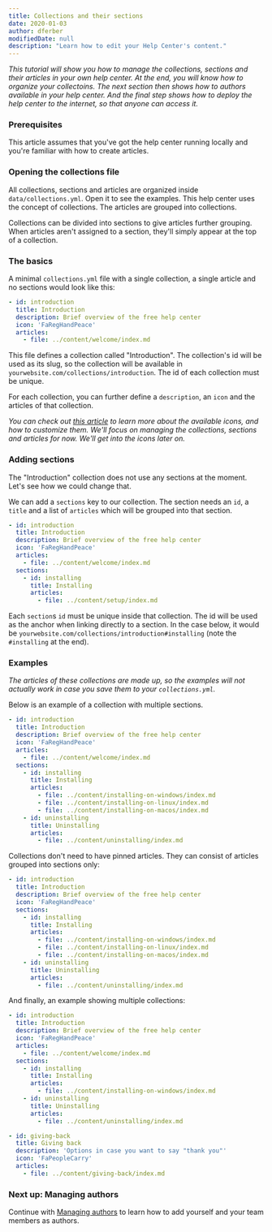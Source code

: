 ```yaml
---
title: Collections and their sections
date: 2020-01-03
author: dferber
modifiedDate: null
description: "Learn how to edit your Help Center's content."
---
```


_This tutorial will show you how to manage the collections, sections and their articles in your own help center. At the end, you will know how to organize your collectoins. The next section then shows how to authors available in your help center. And the final step shows how to deploy the help center to the internet, so that anyone can access it._

### Prerequisites

This article assumes that you've got the help center running locally and you're familiar with how to create articles.

### Opening the collections file

All collections, sections and articles are organized inside `data/collections.yml`. Open it to see the examples. This help center uses the concept of collections. The articles are grouped into collections.

Collections can be divided into sections to give articles further grouping. When articles aren't assigned to a section, they'll simply appear at the top of a collection.

### The basics

A minimal `collections.yml` file with a single collection, a single article and no sections would look like this:

```yaml
- id: introduction
  title: Introduction
  description: Brief overview of the free help center
  icon: 'FaRegHandPeace'
  articles:
    - file: ../content/welcome/index.md
```

This file defines a collection called "Introduction". The collection's id will be used as its slug, so the collection will be available in `yourwebsite.com/collections/introduction`. The id of each collection must be unique.

For each collection, you can further define a `description`, an `icon` and the articles of that collection.

_You can check out [this article](/articles/customizing-icons/) to learn more about the available icons, and how to customize them. We'll focus on managing the collections, sections and articles for now. We'll get into the icons later on._

### Adding sections

The "Introduction" collection does not use any sections at the moment. Let's see how we could change that.

We can add a `sections` key to our collection. The section needs an `id`, a `title` and a list of `articles` which will be grouped into that section.

```yaml
- id: introduction
  title: Introduction
  description: Brief overview of the free help center
  icon: 'FaRegHandPeace'
  articles:
    - file: ../content/welcome/index.md
  sections:
    - id: installing
      title: Installing
      articles:
        - file: ../content/setup/index.md
```

Each `section`s `id` must be unique inside that collection. The id will be used as the anchor when linking directly to a section. In the case below, it would be `yourwebsite.com/collections/introduction#installing` (note the `#installing` at the end).

### Examples

_The articles of these collections are made up, so the examples will not actually work in case you save them to your `collections.yml`._

Below is an example of a collection with multiple sections.

```yaml
- id: introduction
  title: Introduction
  description: Brief overview of the free help center
  icon: 'FaRegHandPeace'
  articles:
    - file: ../content/welcome/index.md
  sections:
    - id: installing
      title: Installing
      articles:
        - file: ../content/installing-on-windows/index.md
        - file: ../content/installing-on-linux/index.md
        - file: ../content/installing-on-macos/index.md
    - id: uninstalling
      title: Uninstalling
      articles:
        - file: ../content/uninstalling/index.md
```

Collections don't need to have pinned articles. They can consist of articles grouped into sections only:

```yaml
- id: introduction
  title: Introduction
  description: Brief overview of the free help center
  icon: 'FaRegHandPeace'
  sections:
    - id: installing
      title: Installing
      articles:
        - file: ../content/installing-on-windows/index.md
        - file: ../content/installing-on-linux/index.md
        - file: ../content/installing-on-macos/index.md
    - id: uninstalling
      title: Uninstalling
      articles:
        - file: ../content/uninstalling/index.md
```

And finally, an example showing multiple collections:

```yaml
- id: introduction
  title: Introduction
  description: Brief overview of the free help center
  icon: 'FaRegHandPeace'
  articles:
    - file: ../content/welcome/index.md
  sections:
    - id: installing
      title: Installing
      articles:
        - file: ../content/installing-on-windows/index.md
    - id: uninstalling
      title: Uninstalling
      articles:
        - file: ../content/uninstalling/index.md

- id: giving-back
  title: Giving back
  description: 'Options in case you want to say "thank you"'
  icon: 'FaPeopleCarry'
  articles:
    - file: ../content/giving-back/index.md
```

### Next up: Managing authors

Continue with [Managing authors](/articles/managing-authors) to learn how to add yourself and your team members as authors.
